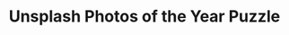 ---
title: Unsplash Photos of the Year Puzzle
category: code
featured: true
org: bl.ocks
href: https://bl.ocks.org/swkasica/8049ced71fd92ad02463a85c3e30ec4d
desc: A web app that turns a random photo from Unsplash's Photos of the Year collection into a puzzle.
img-src: img/unsplash-puzzle.jpg
img-alt: Unsplash photo of the year puzzle
medium:
 - Applications
genre:
 - Fun
coolness: 3
---